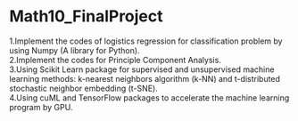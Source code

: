 # Math10_FinalProject


1.Implement the codes of logistics regression for classification problem by using Numpy (A library for Python).  
2.Implement the codes for Principle Component Analysis.  
3.Using Scikit Learn package for supervised and unsupervised machine learning methods: k-nearest neighbors algorithm (k-NN) and t-distributed stochastic neighbor embedding (t-SNE).  
4.Using cuML and TensorFlow packages to accelerate the machine learning program by GPU.  
